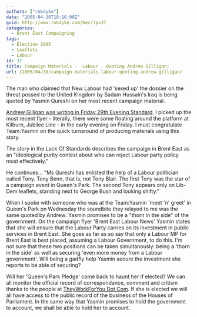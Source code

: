 ```yaml
---
authors: ["robdyke"]
date: "2005-04-30T18:16:00Z"
guid: http://www.robdyke.com/bec/?p=37
categories:
  - Brent East Campaigning
tags:
  - Election 2005
  - Leaflets
  - Labour
id: 37
title: Campaign Materials -  Labour - Quoting Andrew Gilligan!
url: /2005/04/30/campaign-materials-labour-quoting-andrew-gilligan/
---
```

The man who claimed that New Labour had 'sexed up' the dossier on the threat possed to the United Kingdom by Sadam Hussain's Iraq is being quoted by Yasmin Qureshi on her most recent campaign material.

[Andrew Gilligan was writing in Friday 29th Evening Standard](http://www.thisislondon.co.uk/news/articles/18256945). I picked up the most recent flyer - literally, there were some floating around the platform at Kilburn, Jubilee Line - in the early evening on Friday. I must congratulate Team:Yasmin on the quick turnaround of producing materials using this story.

The story in the Lack Of Standards describes the campaign in Brent East as an "ideological purity contest about who can reject Labour party policy most effectively."

He continues... "Ms Qureshi has enlisted the help of a Labour politician called Tony. Tony Benn, that is, not Tony Blair. The first Tony was the star of a campaign event in Queen's Park. The second Tony appears only on Lib-Dem leaflets, standing next to George Bush and looking shifty."

When I spoke with someone who was at the Team:Yasmin 'meet 'n' greet' in Queen's Park on Wednesday the soundbite they relayed to me was the same quoted by Andrew: Yasmin promises to be a "thorn in the side" of the government. On the campaign flyer 'Brent East Labour News' Yasmin states that she will ensure that the Labour Party carries on its investment in public services in Brent East. She goes as far as so say that only a Labour MP for Brent East is best placed, assuming a Labour Government, to do this. I'm not sure that these two positions can be taken simultanously: being a 'thorn in the side' as well as securing 'even more money from a Labour government'. Will being a gadfly help Yasmin secure the investment she reports to be able of securing?

Will her 'Queen's Park Pledge' come back to haunt her if elected? We can all monitor the official record of correspondance, comment and critism thanks to the people at [TheyWorkForYou Dot Com](http://www.theyworkforyou.com). If she is elected we will all have access to the public record of the business of the Houses of Parliament. In the same way that Yasmin promises to hold the government to account, we shall be able to hold her to account.